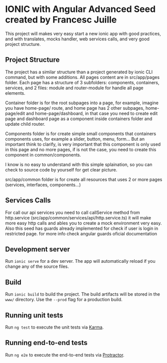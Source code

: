 # IONIC with Angular Advanced Seed created by Francesc Juille

This project will makes very easy start a new ionic app with good practices, and with translates, mocks handler, web services calls, and very good project structure.

## Project Structure
The project has a similar structure than a project generated by ionic CLI command, but with some additions.
All pages content are in src/app/pages folder. Each page has a structure of 3 subfolders: components, containers, services, and 2 files: module and router-module for handle all page elements.

Container folder is for the root subpages into a page, for example, imagine you have home-page/ route, and home page has 2 other subpages, home-page/edit  and home-page/dashboard, in that case you need to create edit page and dashboard page as a component inside containers folder and update child router. 

Components folder is for create simple small components that containers components uses, for example a slider, button, menu, form...
But an important think to clarify, is very important that this component is only used in this page and no more pages, if is not the case, you need to create this component in common/components.

I know is no easy to understand with this simple splaination, so you can check to source code by yourself for get clear picture.

src/app/common folder is for create all resources that uses 2 or more pages (services, interfaces, components...)

## Services Calls
For call our api services you need to call callService method from http.service (src/app/common/services/api/http.service.ts) it will make more easy http calls and ables you to create a mock environment very easy.
Also this seed has guards already implemented for check if user is login in restricted page. for more info check angular guards oficial documentation

## Development server

Run `ionic serve` for a dev server. The app will automatically reload if you change any of the source files.


## Build

Run `ionic build` to build the project. The build artifacts will be stored in the `www/` directory. Use the `--prod` flag for a production build.

## Running unit tests

Run `ng test` to execute the unit tests via [Karma](https://karma-runner.github.io).

## Running end-to-end tests

Run `ng e2e` to execute the end-to-end tests via [Protractor](http://www.protractortest.org/).


